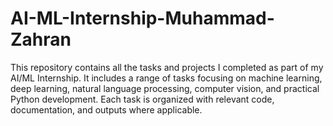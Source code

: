 # AI-ML-Internship-Muhammad-Zahran
This repository contains all the tasks and projects I completed as part of my AI/ML Internship. It includes a range of tasks focusing on machine learning, deep learning, natural language processing, computer vision, and practical Python development. Each task is organized with relevant code, documentation, and outputs where applicable.
